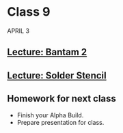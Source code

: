 # Class 9
APRIL 3

## [Lecture: Bantam 2](http://homemadehardware.com/guides/bantam-milling-2/)

## [Lecture: Solder Stencil](http://homemadehardware.com/guides/solder-stencil/)

## Homework for next class

* Finish your Alpha Build.
* Prepare presentation for class.
